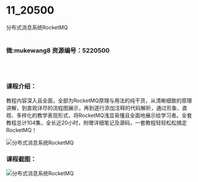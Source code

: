 # 11_20500
分布式消息系统RocketMQ
<br/></br>
<h3>微:mukewang8 资源编号：5220500</h3>
<br/></br>
<h3>课程介绍：</h3>
<p>教程内容深入且全面，全部为<a title="查看与 RocketMQ 相关的文章" target="_blank">RocketMQ</a>原理与用法的纯干货，从清晰细致的原理讲解，到直观详尽的流程图展示，再到逐行添加注释的代码解析，通过形象、直观、多样化的教学表现形式，将<a title="查看与 RocketMQ 相关的文章" target="_blank">RocketMQ</a>浅显易懂且全面地展示给学习者。全套教程总计104集，全长近20小时，附赠详细笔记及源码，一套教程轻轻松松搞定RocketMQ！</p>
<p><img src="https://www.ko996.com/wp-content/uploads/img/2021/07/1-53-300x172.png" alt="分布式消息系统RocketMQ"></p>
<div class="info-desc">
<h3>课程截图：</h3>
<p><img src="https://www.ko996.com/wp-content/uploads/img/2021/07/2-49.png" alt="分布式消息系统RocketMQ"></p>


			
</div>
